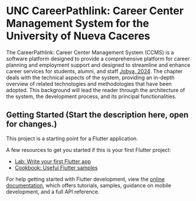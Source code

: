 # UNC CareerPathlink: Career Center Management System for the University of Nueva Caceres

The CareerPathlink: Career Center Management System (CCMS) is a software platform designed to provide a comprehensive platform for career planning and employment support and designed to streamline and enhance career services for students, alumni, and staff [Jobya, 2024](https://jobya.com/learn/career_advice/career_development/the_impact_of_technology_on_career_development). The chapter deals with the technical aspects of the system, providing an in-depth overview of related technologies and methodologies that have been adopted. This background will lead the reader through the architecture of the system, the development process, and its principal functionalities.

## Getting Started (Start the description here, open for changes.)

This project is a starting point for a Flutter application.

A few resources to get you started if this is your first Flutter project:

- [Lab: Write your first Flutter app](https://docs.flutter.dev/get-started/codelab)
- [Cookbook: Useful Flutter samples](https://docs.flutter.dev/cookbook)

For help getting started with Flutter development, view the
[online documentation](https://docs.flutter.dev/), which offers tutorials,
samples, guidance on mobile development, and a full API reference.
